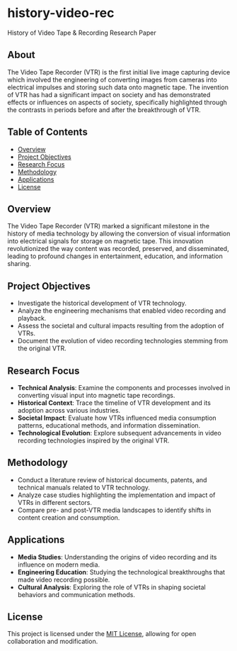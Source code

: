 # history-video-rec
History of Video Tape &amp; Recording Research Paper

## About
The Video Tape Recorder (VTR) is the first initial live image capturing device which involved the engineering of converting images from cameras into electrical impulses and storing such data onto magnetic tape. The invention of VTR has had a significant impact on society and has demonstrated effects or influences on aspects of society, specifically highlighted through the contrasts in periods before and after the breakthrough of VTR. 

## Table of Contents

- [Overview](#overview)
- [Project Objectives](#project-objectives)
- [Research Focus](#research-focus)
- [Methodology](#methodology)
- [Applications](#applications)
- [License](#license)

## Overview

The Video Tape Recorder (VTR) marked a significant milestone in the history of media technology by allowing the conversion of visual information into electrical signals for storage on magnetic tape. This innovation revolutionized the way content was recorded, preserved, and disseminated, leading to profound changes in entertainment, education, and information sharing.

## Project Objectives

- Investigate the historical development of VTR technology.
- Analyze the engineering mechanisms that enabled video recording and playback.
- Assess the societal and cultural impacts resulting from the adoption of VTRs.
- Document the evolution of video recording technologies stemming from the original VTR.

## Research Focus

- **Technical Analysis**: Examine the components and processes involved in converting visual input into magnetic tape recordings.
- **Historical Context**: Trace the timeline of VTR development and its adoption across various industries.
- **Societal Impact**: Evaluate how VTRs influenced media consumption patterns, educational methods, and information dissemination.
- **Technological Evolution**: Explore subsequent advancements in video recording technologies inspired by the original VTR.

## Methodology

- Conduct a literature review of historical documents, patents, and technical manuals related to VTR technology.
- Analyze case studies highlighting the implementation and impact of VTRs in different sectors.
- Compare pre- and post-VTR media landscapes to identify shifts in content creation and consumption.

## Applications

- **Media Studies**: Understanding the origins of video recording and its influence on modern media.
- **Engineering Education**: Studying the technological breakthroughs that made video recording possible.
- **Cultural Analysis**: Exploring the role of VTRs in shaping societal behaviors and communication methods.

## License

This project is licensed under the [MIT License](LICENSE), allowing for open collaboration and modification.
